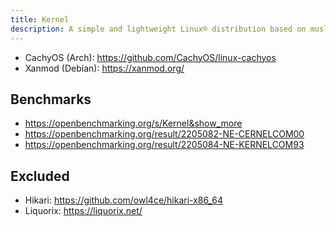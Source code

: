 ```yaml
---
title: Kernel
description: A simple and lightweight Linux® distribution based on musl libc and toybox
---
```


- CachyOS (Arch): https://github.com/CachyOS/linux-cachyos
- Xanmod (Debian): https://xanmod.org/

## Benchmarks
- https://openbenchmarking.org/s/Kernel&show_more
- https://openbenchmarking.org/result/2205082-NE-CERNELCOM00
- https://openbenchmarking.org/result/2205084-NE-KERNELCOM93

## Excluded
- Hikari: https://github.com/owl4ce/hikari-x86_64
- Liquorix: https://liquorix.net/
